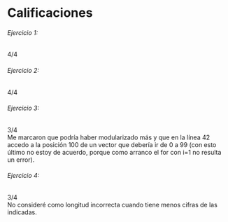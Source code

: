 # Calificaciones

###### Ejercicio 1:
4/4

###### Ejercicio 2:
4/4

###### Ejercicio 3:
3/4  
Me marcaron que podría haber modularizado más y que en la línea 42 accedo a la posición 100 de un vector que debería ir de 0 a 99 (con esto último no estoy de acuerdo, porque como arranco el for con i=1 no resulta un error).

###### Ejercicio 4:
3/4  
No consideré como longitud incorrecta cuando tiene menos cifras de las indicadas.
